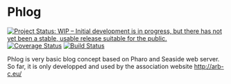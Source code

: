 # Phlog
[![Project Status: WIP – Initial development is in progress, but there has not yet been a stable, usable release suitable for the public.](http://www.repostatus.org/badges/latest/wip.svg)](http://www.repostatus.org/#wip)
[![Coverage Status](https://coveralls.io/repos/github/mattonem/Phlog/badge.svg?branch=master)](https://coveralls.io/github/mattonem/Phlog?branch=master)
[![Build Status](https://travis-ci.org/mattonem/Phlog.svg?branch=master)](https://travis-ci.org/mattonem/Phlog)

Phlog is very basic blog concept based on Pharo and Seaside web server.
So far, it is only developped and used by the association website http://arb-c.eu/
